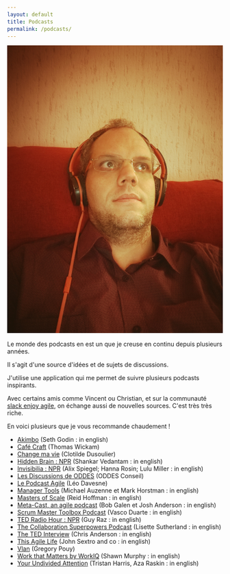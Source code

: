 ```yaml
---
layout: default
title: Podcasts
permalink: /podcasts/
---
```


<img src="/images/podcasts.jpg" class="img-floating-left-small"/>

Le monde des podcasts en est un que je creuse en continu depuis plusieurs années. 

Il s'agit d'une source d'idées et de sujets de discussions. 

J'utilise une application qui me permet de suivre plusieurs podcasts inspirants. 

Avec certains amis comme Vincent ou Christian, et sur la communauté <a href="/slack/">slack enjoy agile</a>, on échange aussi de nouvelles sources. C'est très très riche.

En voici plusieurs que je vous recommande chaudement !

- <a href="https://www.akimbo.me/" target="_akimbo">Akimbo</a> (Seth Godin : in english)
- <a href="https://www.cafe-craft.fr/" target="_cafecraft">Café Craft</a> (Thomas Wickam)
- <a href="https://changemavie.com/episodes" target="_changemavie">Change ma vie</a> (Clotilde Dusoulier)
- <a href="https://www.npr.org/podcasts/510308/hidden-brain" target="_hiddenbrain">Hidden Brain : NPR</a> (Shankar Vedantam : in english)
- <a href="https://www.npr.org/podcasts/510307/invisibilia" target="_invisibilia">Invisibilia : NPR</a> (Alix Spiegel; Hanna Rosin; Lulu Miller : in english)
- <a href="https://podcast.ausha.co/les-discussions-de-oddes" target="_lesdiscussionsdeoddes">Les Discussions de ODDES</a> (ODDES Conseil)
- <a href="http://leodavesne.net/le-podcast-agile/" target="_lepodcastagile">Le Podcast Agile</a> (Léo Davesne)
- <a href="https://www.manager-tools.com/all-podcasts" target="_managertools">Manager Tools</a> (Michael Auzenne et Mark Horstman : in english)
- <a href="https://mastersofscale.com/" target="_mastersofscale">Masters of Scale</a> (Reid Hoffman : in english)
- <a href="https://www.meta-cast.com/" target="_metacast">Meta-Cast, an agile podcast</a> (Bob Galen et Josh Anderson : in english)
- <a href="https://scrum-master-toolbox.org/" target="_smtoolboxpdc">Scrum Master Toolbox Podcast</a> (Vasco Duarte : in english)
- <a href="https://www.npr.org/programs/ted-radio-hour/" target="_tedrhr">TED Radio Hour : NPR</a> (Guy Raz : in english)
- <a href="https://www.collaborationsuperpowers.com/podcasts/" target="_cspdcast">The Collaboration Superpowers Podcast</a> (Lisette Sutherland : in english)
- <a href="https://www.ted.com/read/ted-podcasts/ted-interview" target="_tedinterview">The TED Interview</a> (Chris Anderson : in english)
- <a href="http://www.thisagilelife.com/" target="_thisagilelife">This Agile Life</a> (John Sextro and co : in english)
- <a href="http://www.radio-en-ligne.fr/podcasts/vlan" target="_vlan">Vlan</a> (Gregory Pouy)
- <a href="https://www.stitcher.com/podcast/work-that-matters" target="_workthatmatters">Work that Matters by WorkIQ</a> (Shawn Murphy : in english)
- <a href="https://your-undivided-attention.simplecast.com" target="_yourundividedattention">Your Undivided Attention</a> (Tristan Harris, Aza Raskin : in english)
